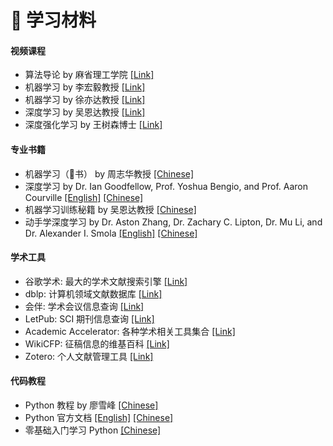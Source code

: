 # 🎒 学习材料

#### 视频课程

- 算法导论 by 麻省理工学院 [[Link]](https://www.bilibili.com/video/BV1fu41127MN)
- 机器学习 by 李宏毅教授 [[Link]](https://www.bilibili.com/video/BV1J94y1f7u5)
- 机器学习 by 徐亦达教授 [[Link]](https://space.bilibili.com/327617676/channel/seriesdetail?sid=1571821)
- 深度学习 by 吴恩达教授 [[Link]](https://www.bilibili.com/video/BV12E411a7Xn)
- 深度强化学习 by 王树森博士 [[Link]](https://www.bilibili.com/video/BV1rv41167yx)

#### 专业书籍

- 机器学习（🍉书） by 周志华教授 [[Chinese]](https://cs.nju.edu.cn/zhouzh/zhouzh.files/publication/MLbook2016.htm)
- 深度学习 by Dr. Ian Goodfellow, Prof. Yoshua Bengio, and Prof. Aaron Courville [[English]](https://www.deeplearningbook.org) [[Chinese]](https://github.com/exacity/deeplearningbook-chinese)
- 机器学习训练秘籍 by 吴恩达教授 [[Chinese]](https://deeplearning-ai.github.io/machine-learning-yearning-cn/)
- 动手学深度学习 by Dr. Aston Zhang, Dr. Zachary C. Lipton, Dr. Mu Li, and Dr. Alexander I. Smola [[English]](https://d2l.ai) [[Chinese]](https://zh.d2l.ai)

#### 学术工具

- 谷歌学术: 最大的学术文献搜索引擎 [[Link]](https://scholar.google.com)
- dblp: 计算机领域文献数据库 [[Link]](https://dblp.org)
- 会伴: 学术会议信息查询 [[Link]](https://www.myhuiban.com)
- LetPub: SCI 期刊信息查询 [[Link]](http://www.letpub.com.cn/index.php?page=journalapp)
- Academic Accelerator: 各种学术相关工具集合 [[Link]](https://academic-accelerator.com)
- WikiCFP: 征稿信息的维基百科 [[Link]](http://www.wikicfp.com/cfp/)
- Zotero: 个人文献管理工具 [[Link]](https://www.zotero.org)

#### 代码教程

- Python 教程 by 廖雪峰 [[Chinese]](https://www.liaoxuefeng.com/wiki/1016959663602400)
- Python 官方文档 [[English]](https://docs.python.org/3/) [[Chinese]](https://docs.python.org/zh-cn/3/)
- 零基础入门学习 Python [[Chinese]](https://www.bilibili.com/video/BV1Fs411A7HZ)